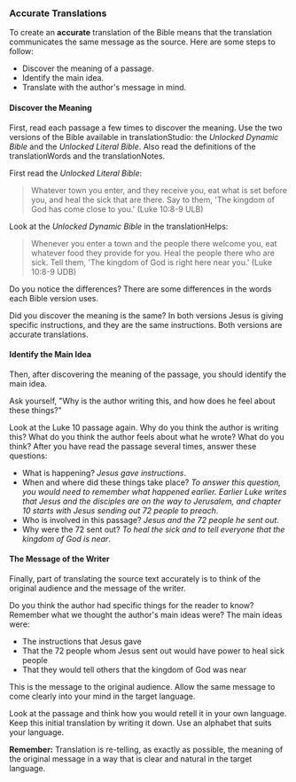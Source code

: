 
### Accurate Translations

To create an **accurate** translation of the Bible means that the translation communicates the same message as the source. Here are some steps to follow:

   * Discover the meaning of a passage.
   * Identify the main idea.
   * Translate with the author's message in mind.

#### Discover the Meaning

First, read each passage a few times to discover the meaning. Use the two versions of the Bible available in translationStudio: the *Unlocked Dynamic Bible* and the *Unlocked Literal Bible*. Also read the definitions of the translationWords and the translationNotes.

First read the *Unlocked Literal Bible*:
>Whatever town you enter, and they receive you, eat what is set before you, and heal the sick that are there. Say to them, 'The kingdom of God has come close to you.' (Luke 10:8-9 ULB)

Look at the *Unlocked Dynamic Bible* in the translationHelps:
>Whenever you enter a town and the people there welcome you, eat whatever food they provide for you. Heal the people there who are sick. Tell them, 'The kingdom of God is right here near you.' (Luke 10:8-9 UDB)

Do you notice the differences? There are some differences in the words each Bible version uses.

Did you discover the meaning is the same? In both versions Jesus is giving specific instructions, and they are the same instructions. Both versions are accurate translations.

#### Identify the Main Idea

Then, after discovering the meaning of the passage, you should identify the main idea.

Ask yourself, "Why is the author writing this, and how does he feel about these things?"

Look at the Luke 10 passage again. Why do you think the author is writing this? What do you think the author feels about what he wrote? What do you think? After you have read the passage several times, answer these questions:

  * What is happening? *Jesus gave instructions*.
  * When and where did these things take place? *To answer this question, you would need to remember what happened earlier. Earlier Luke writes that Jesus and the disciples are on the way to Jerusalem, and chapter 10 starts with Jesus sending out 72 people to preach*.
  * Who is involved in this passage? *Jesus and the 72 people he sent out*.
  * Why were the 72 sent out? *To heal the sick and to tell everyone that the kingdom of God is near*.

#### The Message of the Writer

Finally, part of translating the source text accurately is to think of the original audience and the message of the writer.

Do you think the author had specific things for the reader to know? Remember what we thought the author's main ideas were? The main ideas were:

   * The instructions that Jesus gave
   * That the 72 people whom Jesus sent out would have power to heal sick people
   * That they would tell others that the kingdom of God was near

This is the message to the original audience. Allow the same message to come clearly into your mind in the target language.

Look at the passage and think how you would retell it in your own language. Keep this initial translation by writing it down. Use an alphabet that suits your language.

**Remember:** Translation is re-telling, as exactly as possible, the meaning of the original message in a way that is clear and natural in the target language.
